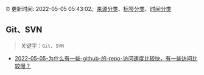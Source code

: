 :alarm_clock: 更新时间: 2022-05-05 05:43:02。[来源分类](../README.md)、[标签分类](../TAGS.md)、[时间分类](../TIMELINE.md)

## Git、SVN


> 关键字：`Git`、`SVN`



- [2022-05-05-为什么有一些-github-的-repo-访问速度比较快，有一些访问比较慢？](https://www.v2ex.com/t/850882) 